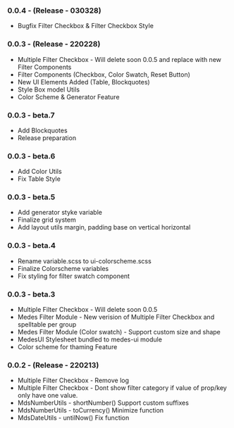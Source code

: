 ### 0.0.4 - (Release - 030328)
- Bugfix Filter Checkbox & Filter Checkbox Style
### 0.0.3 - (Release - 220228)
- Multiple Filter Checkbox - Will delete soon 0.0.5 and replace with new Filter Components
- Filter Components (Checkbox, Color Swatch, Reset Button)
- New UI Elements Added (Table, Blockquotes)
- Style Box model Utils
- Color Scheme & Generator Feature
### 0.0.3 - beta.7
- Add Blockquotes
- Release preparation
### 0.0.3 - beta.6
- Add Color Utils
- Fix Table Style
### 0.0.3 - beta.5
- Add generator styke variable
- Finalize grid system
- Add layout utils margin, padding base on vertical horizontal
### 0.0.3 - beta.4
- Rename variable.scss to ui-colorscheme.scss
- Finalize Colorscheme variables
- Fix styling for filter swatch component
### 0.0.3 - beta.3
- Multiple Filter Checkbox - Will delete soon 0.0.5
- Medes Filter Module - New verision of Multiple Filter Checkbox and spelltable per group
- Medes Filter Module (Color swatch) - Support custom size and shape
- MedesUI Stylesheet bundled to medes-ui module
- Color scheme for thaming Feature
### 0.0.2 - (Release - 220213)
- Multiple Filter Checkbox - Remove log
- Multiple Filter Checkbox - Dont show filter category if value of prop/key only have one value.
- MdsNumberUtils - shortNumber() Support custom suffixes
- MdsNumberUtils - toCurrency() Minimize function
- MdsDateUtils - untilNow() Fix function
